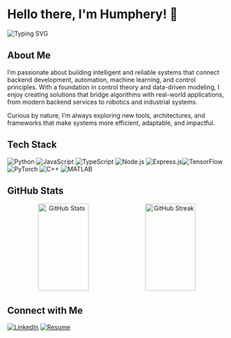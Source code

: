 # Hello there, I'm Humphery! 👋

<img src="https://readme-typing-svg.herokuapp.com?font=Fira+Code&pause=1000&color=2986cc&width=435&lines=Backend+Development;Machine+Learning;Control+Systems;Data+Engineering;Modern+Control;Robotics;" alt="Typing SVG" />

## About Me

I’m passionate about building intelligent and reliable systems that connect backend development, automation, machine learning, and control principles. With a foundation in control theory and data-driven modeling, I enjoy creating solutions that bridge algorithms with real-world applications, from modern backend services to robotics and industrial systems.

Curious by nature, I’m always exploring new tools, architectures, and frameworks that make systems more efficient, adaptable, and impactful.

## Tech Stack

![Python](https://img.shields.io/badge/-Python-black?style=flat-square&logo=Python) ![JavaScript](https://img.shields.io/badge/-JavaScript-F7DF1E?style=flat-square&logo=javascript&logoColor=black)
![TypeScript](https://img.shields.io/badge/-TypeScript-3178C6?style=flat-square&logo=typescript&logoColor=white)
![Node.js](https://img.shields.io/badge/-Node.js-339933?style=flat-square&logo=node.js&logoColor=white)
![Express.js](https://img.shields.io/badge/-Express.js-000000?style=flat-square&logo=express&logoColor=white)![TensorFlow](https://img.shields.io/badge/-TensorFlow-black?style=flat-square&logo=TensorFlow) ![PyTorch](https://img.shields.io/badge/-PyTorch-EE4C2C?style=flat-square&logo=PyTorch&logoColor=white) ![C++](https://img.shields.io/badge/-C++-00599C?style=flat-square&logo=C%2B%2B&logoColor=white) ![MATLAB](https://img.shields.io/badge/-MATLAB-0076A8?style=flat-square&logo=Mathworks)

## GitHub Stats

<p align="center">
  <img src="https://github-readme-stats.vercel.app/api?username=Humphery7&show_icons=true&theme=tokyonight" alt="GitHub Stats" style="height: 200px; width: 48%;" />
  <img src="https://github-readme-streak-stats.herokuapp.com/?user=Humphery7&theme=tokyonight" alt="GitHub Streak" style="height: 200px; width: 48%;" />
</p>

## Connect with Me
[![LinkedIn](https://img.shields.io/badge/-LinkedIn-0077B5?style=flat-square&logo=Linkedin&logoColor=white)](https://www.linkedin.com/in/humpheryotu/)
[![Resume](https://img.shields.io/badge/-Resume-4285F4?style=flat-square&logo=Google-Drive&logoColor=white)](https://drive.google.com/file/d/1MioJEuu7GvDE1wMzopa2OCnIMLfCANah/view?usp=sharing)

